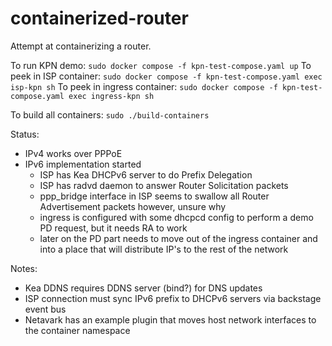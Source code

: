 # containerized-router

Attempt at containerizing a router.

To run KPN demo: `sudo docker compose -f kpn-test-compose.yaml up`
To peek in ISP container: `sudo docker compose -f kpn-test-compose.yaml exec isp-kpn sh`
To peek in ingress container: `sudo docker compose -f kpn-test-compose.yaml exec ingress-kpn sh`

To build all containers: `sudo ./build-containers`

Status:
- IPv4 works over PPPoE
- IPv6 implementation started
  - ISP has Kea DHCPv6 server to do Prefix Delegation
  - ISP has radvd daemon to answer Router Solicitation packets
  - ppp_bridge interface in ISP seems to swallow all Router Advertisement packets however, unsure why
  - ingress is configured with some dhcpcd config to perform a demo PD request, but it needs RA to work
  - later on the PD part needs to move out of the ingress container and into a place that will distribute IP's to the rest of the network

Notes:
- Kea DDNS requires DDNS server (bind?) for DNS updates
- ISP connection must sync IPv6 prefix to DHCPv6 servers via backstage event bus
- Netavark has an example plugin that moves host network interfaces to the container namespace
